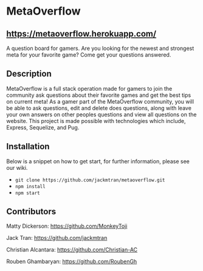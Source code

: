 # MetaOverflow

## https://metaoverflow.herokuapp.com/

A question board for gamers. Are you looking for the newest and strongest meta for your favorite game? Come get your questions answered.

## Description

MetaOverflow is a full stack operation made for gamers to join the community ask questions about their favorite games and get the best tips on current meta! As a gamer part of the MetaOverflow community, you will be able to ask questions, edit and delete does questions, along with leave your own answers on other peoples questions and view all questions on the website. This project is made possible with technologies which include, Express, Sequelize, and Pug.

## Installation

Below is a snippet on how to get start, for further information, please see our wiki.

* `git clone https://github.com/jackmtran/metaoverflow.git`
* `npm install`
* `npm start`

## Contributors

Matty Dickerson: 
https://github.com/MonkeyToji

Jack Tran:
https://github.com/jackmtran

Christian Alcantara:
https://github.com/Christian-AC

Rouben Ghambaryan:
https://github.com/RoubenGh

